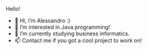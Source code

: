 Hello!

- 👋 Hi, I’m Alessandro :)
- 👀 I’m interested in Java programming!
- 🌱 I’m currently studying business informatics.
- 📫 Contact me if you got a cool project to work on!

<!---
alessandro-holik/alessandro-holik is a ✨ special ✨ repository because its `README.md` (this file) appears on your GitHub profile.
You can click the Preview link to take a look at your changes.
--->
